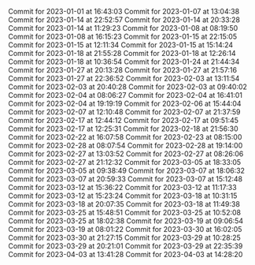 Commit for 2023-01-01 at 16:43:03
Commit for 2023-01-07 at 13:04:38
Commit for 2023-01-14 at 22:52:57
Commit for 2023-01-14 at 20:33:28
Commit for 2023-01-14 at 11:29:23
Commit for 2023-01-08 at 08:19:50
Commit for 2023-01-08 at 16:15:23
Commit for 2023-01-15 at 22:15:05
Commit for 2023-01-15 at 12:11:34
Commit for 2023-01-15 at 15:14:24
Commit for 2023-01-18 at 21:55:28
Commit for 2023-01-18 at 12:26:14
Commit for 2023-01-18 at 10:36:54
Commit for 2023-01-24 at 21:44:34
Commit for 2023-01-27 at 20:13:28
Commit for 2023-01-27 at 21:57:16
Commit for 2023-01-27 at 22:36:52
Commit for 2023-02-03 at 13:11:54
Commit for 2023-02-03 at 20:40:28
Commit for 2023-02-03 at 09:40:02
Commit for 2023-02-04 at 08:06:27
Commit for 2023-02-04 at 16:41:01
Commit for 2023-02-04 at 19:19:19
Commit for 2023-02-06 at 15:44:04
Commit for 2023-02-07 at 12:10:48
Commit for 2023-02-07 at 21:37:59
Commit for 2023-02-17 at 12:44:12
Commit for 2023-02-17 at 09:51:45
Commit for 2023-02-17 at 12:25:31
Commit for 2023-02-18 at 21:56:30
Commit for 2023-02-22 at 16:07:58
Commit for 2023-02-23 at 08:15:00
Commit for 2023-02-28 at 08:07:54
Commit for 2023-02-28 at 19:14:00
Commit for 2023-02-27 at 13:03:52
Commit for 2023-02-27 at 08:26:06
Commit for 2023-02-27 at 21:12:32
Commit for 2023-03-05 at 18:33:05
Commit for 2023-03-05 at 09:38:49
Commit for 2023-03-07 at 18:06:32
Commit for 2023-03-07 at 20:59:33
Commit for 2023-03-07 at 15:12:48
Commit for 2023-03-12 at 15:36:22
Commit for 2023-03-12 at 11:17:33
Commit for 2023-03-12 at 15:23:24
Commit for 2023-03-18 at 10:31:15
Commit for 2023-03-18 at 20:07:35
Commit for 2023-03-18 at 11:49:38
Commit for 2023-03-25 at 15:48:51
Commit for 2023-03-25 at 10:52:08
Commit for 2023-03-25 at 18:02:38
Commit for 2023-03-19 at 09:06:54
Commit for 2023-03-19 at 08:01:22
Commit for 2023-03-30 at 16:02:05
Commit for 2023-03-30 at 21:27:15
Commit for 2023-03-29 at 10:28:25
Commit for 2023-03-29 at 20:21:01
Commit for 2023-03-29 at 22:35:39
Commit for 2023-04-03 at 13:41:28
Commit for 2023-04-03 at 14:28:20
